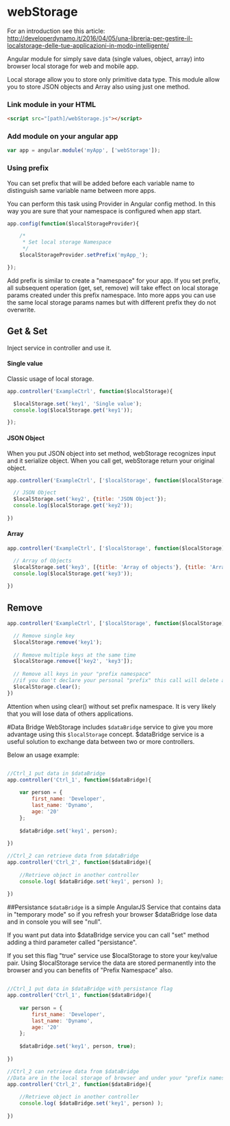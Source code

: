 # webStorage
For an introduction see this article: http://developerdynamo.it/2016/04/05/una-libreria-per-gestire-il-localstorage-delle-tue-applicazioni-in-modo-intelligente/

Angular module for simply save data (single values, object, array) into browser local storage for web and mobile app.

Local storage allow you to store only primitive data type. This module allow you to store JSON objects and Array also using just one method. 

### Link module in your HTML
```html
<script src="[path]/webStorage.js"></script>
```

### Add module on your angular app
```javascript
var app = angular.module('myApp', ['webStorage']);
```

### Using prefix
You can set prefix that will be added before each variable name to distinguish same variable name between more apps.

You can perform this task using Provider in Angular config method. In this way you are sure that your namespace is configured when app start. 

```javascript
app.config(function($localStorageProvider){

	/*
	 * Set local storage Namespace
	 */
  	$localStorageProvider.setPrefix('myApp_');

});
```
Add prefix is similar to create a "namespace" for your app. If you set prefix, all subsequent operation (get, set, remove) will take effect on local storage params created under this prefix namespace.
Into more apps you can use the same local storage params names but with different prefix they do not overwrite.

## Get & Set
Inject service in controller and use it.

#### Single value
Classic usage of local storage.
```javascript
app.controller('ExampleCtrl', function($localStorage){

  $localStorage.set('key1', 'Single value');
  console.log($localStorage.get('key1'));

});
```

#### JSON Object
When you put JSON object into set method, webStorage recognizes input and it serialize object. When you call get, webStorage return your original object.
```javascript
app.controller('ExampleCtrl', ['$localStorage', function($localStorage){

  // JSON Object
  $localStorage.set('key2', {title: 'JSON Object'});
  console.log($localStorage.get('key2'));
  
})
```

#### Array 
```javascript
app.controller('ExampleCtrl', ['$localStorage', function($localStorage){

  // Array of Objects
  $localStorage.set('key3', [{title: 'Array of objects'}, {title: 'Array of objects'}]);
  console.log($localStorage.get('key3'));
  
})
```

## Remove
```javascript
app.controller('ExampleCtrl', ['$localStorage', function($localStorage){

  // Remove single key
  $localStorage.remove('key1');
  
  // Remove multiple keys at the same time
  $localStorage.remove(['key2', 'key3']);
  
  // Remove all keys in your "prefix namespace"
  //if you don't declare your personal "prefix" this call will delete all local storage
  $localStorage.clear();
})
```
Attention when using clear() without set prefix namespace. It is very likely that you will lose data of others applications.

#Data Bridge
WebStorage includes `$dataBridge` service to give you more advantage using this `$localStorage` concept. $dataBridge service is a useful solution to exchange data between two or more controllers.

Below an usage example:
```javascript

//Ctrl_1 put data in $dataBridge
app.controller('Ctrl_1', function($dataBridge){
    
    var person = {
        first_name: 'Developer',
        last_name: 'Dynamo',
        age: '20'
    };
    
    $dataBridge.set('key1', person);
    
})

//Ctrl_2 can retrieve data from $dataBridge
app.controller('Ctrl_2', function($dataBridge){
    
    //Retrieve object in another controller
    console.log( $dataBridge.set('key1', person) );
    
})
```

##Persistance
`$dataBridge` is a simple AngularJS Service that contains data in "temporary mode" so if you refresh your browser $dataBridge lose data and in console you will see "null".

If you want put data into $dataBridge service you can call "set" method adding a third parameter called "persistance".

If you set this flag "true" service use $localStorage to store your key/value pair. Using $localStorage service the data are stored permanently into the browser and you can benefits of "Prefix Namespace" also.

```javascript

//Ctrl_1 put data in $dataBridge with persistance flag
app.controller('Ctrl_1', function($dataBridge){
    
    var person = {
        first_name: 'Developer',
        last_name: 'Dynamo',
        age: '20'
    };
    
    $dataBridge.set('key1', person, true);
    
})

//Ctrl_2 can retrieve data from $dataBridge 
//Data are in the local storage of browser and under your "prefix namespace"
app.controller('Ctrl_2', function($dataBridge){
    
    //Retrieve object in another controller
    console.log( $dataBridge.set('key1', person) );
    
})
```
